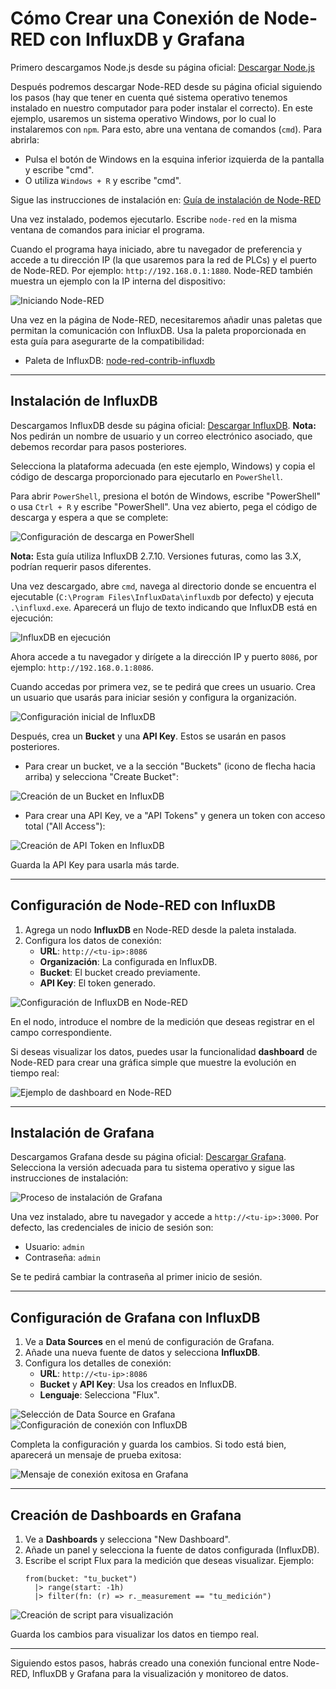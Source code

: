# Cómo Crear una Conexión de Node-RED con InfluxDB y Grafana

Primero descargamos Node.js desde su página oficial: [Descargar Node.js](https://nodejs.org/en)

Después podremos descargar Node-RED desde su página oficial siguiendo los pasos (hay que tener en cuenta qué sistema operativo tenemos instalado en nuestro computador para poder instalar el correcto). En este ejemplo, usaremos un sistema operativo Windows, por lo cual lo instalaremos con `npm`. Para esto, abre una ventana de comandos (`cmd`). Para abrirla:
- Pulsa el botón de Windows en la esquina inferior izquierda de la pantalla y escribe "cmd".
- O utiliza `Windows + R` y escribe "cmd".

Sigue las instrucciones de instalación en: [Guía de instalación de Node-RED](https://nodered.org/docs/getting-started/local)

Una vez instalado, podemos ejecutarlo. Escribe `node-red` en la misma ventana de comandos para iniciar el programa.

Cuando el programa haya iniciado, abre tu navegador de preferencia y accede a tu dirección IP (la que usaremos para la red de PLCs) y el puerto de Node-RED. Por ejemplo: `http://192.168.0.1:1880`. Node-RED también muestra un ejemplo con la IP interna del dispositivo:

![Iniciando Node-RED](./images/Step1_CMD.jpeg)

Una vez en la página de Node-RED, necesitaremos añadir unas paletas que permitan la comunicación con InfluxDB. Usa la paleta proporcionada en esta guía para asegurarte de la compatibilidad:
- Paleta de InfluxDB: [node-red-contrib-influxdb](https://flows.nodered.org/node/node-red-contrib-influxdb)

---

## Instalación de InfluxDB

Descargamos InfluxDB desde su página oficial: [Descargar InfluxDB](https://www.influxdata.com/downloads/). **Nota:** Nos pedirán un nombre de usuario y un correo electrónico asociado, que debemos recordar para pasos posteriores.

Selecciona la plataforma adecuada (en este ejemplo, Windows) y copia el código de descarga proporcionado para ejecutarlo en `PowerShell`.

Para abrir `PowerShell`, presiona el botón de Windows, escribe "PowerShell" o usa `Ctrl + R` y escribe "PowerShell". Una vez abierto, pega el código de descarga y espera a que se complete:

![Configuración de descarga en PowerShell](./images/Step2_InfluxConfig.jpeg)

**Nota:** Esta guía utiliza InfluxDB 2.7.10. Versiones futuras, como las 3.X, podrían requerir pasos diferentes.

Una vez descargado, abre `cmd`, navega al directorio donde se encuentra el ejecutable (`C:\Program Files\InfluxData\influxdb` por defecto) y ejecuta `.\influxd.exe`. Aparecerá un flujo de texto indicando que InfluxDB está en ejecución:

![InfluxDB en ejecución](./images/Step3_CMDInflux.jpeg)

Ahora accede a tu navegador y dirígete a la dirección IP y puerto `8086`, por ejemplo: `http://192.168.0.1:8086`.

Cuando accedas por primera vez, se te pedirá que crees un usuario. Crea un usuario que usarás para iniciar sesión y configura la organización.

![Configuración inicial de InfluxDB](./images/Step4_InfluxConfig.jpeg)

Después, crea un **Bucket** y una **API Key**. Estos se usarán en pasos posteriores. 

- Para crear un bucket, ve a la sección "Buckets" (icono de flecha hacia arriba) y selecciona "Create Bucket":

![Creación de un Bucket en InfluxDB](./images/Step5_InfluxBucket.png)

- Para crear una API Key, ve a "API Tokens" y genera un token con acceso total ("All Access"):

![Creación de API Token en InfluxDB](./images/Step6_APIToken.png)

Guarda la API Key para usarla más tarde.

---

## Configuración de Node-RED con InfluxDB

1. Agrega un nodo **InfluxDB** en Node-RED desde la paleta instalada.
2. Configura los datos de conexión:
   - **URL**: `http://<tu-ip>:8086`
   - **Organización**: La configurada en InfluxDB.
   - **Bucket**: El bucket creado previamente.
   - **API Key**: El token generado.

![Configuración de InfluxDB en Node-RED](./images/Step7_NodeRed.png)

En el nodo, introduce el nombre de la medición que deseas registrar en el campo correspondiente. 

Si deseas visualizar los datos, puedes usar la funcionalidad **dashboard** de Node-RED para crear una gráfica simple que muestre la evolución en tiempo real:

![Ejemplo de dashboard en Node-RED](./images/Step8_Grafica.jpeg)

---

## Instalación de Grafana

Descargamos Grafana desde su página oficial: [Descargar Grafana](https://grafana.com/grafana/download?platform=windows). Selecciona la versión adecuada para tu sistema operativo y sigue las instrucciones de instalación:

![Proceso de instalación de Grafana](./images/Step9_Grafana.jpeg)

Una vez instalado, abre tu navegador y accede a `http://<tu-ip>:3000`. Por defecto, las credenciales de inicio de sesión son:
- Usuario: `admin`
- Contraseña: `admin`

Se te pedirá cambiar la contraseña al primer inicio de sesión.

---

## Configuración de Grafana con InfluxDB

1. Ve a **Data Sources** en el menú de configuración de Grafana.
2. Añade una nueva fuente de datos y selecciona **InfluxDB**.
3. Configura los detalles de conexión:
   - **URL**: `http://<tu-ip>:8086`
   - **Bucket** y **API Key**: Usa los creados en InfluxDB.
   - **Lenguaje**: Selecciona "Flux".

![Selección de Data Source en Grafana](./images/Step10_GrafanaConfig.png)  
![Configuración de conexión con InfluxDB](./images/Step11_GrafanaInflux.jpeg)

Completa la configuración y guarda los cambios. Si todo está bien, aparecerá un mensaje de prueba exitosa:

![Mensaje de conexión exitosa en Grafana](./images/Step12_GrafanaInfluxConfig2.png)

---

## Creación de Dashboards en Grafana

1. Ve a **Dashboards** y selecciona "New Dashboard".
2. Añade un panel y selecciona la fuente de datos configurada (InfluxDB).
3. Escribe el script Flux para la medición que deseas visualizar. Ejemplo:
   ```flux
   from(bucket: "tu_bucket")
     |> range(start: -1h)
     |> filter(fn: (r) => r._measurement == "tu_medición")
   ```

![Creación de script para visualización](./images/Step13_GrafanaCode.png)

Guarda los cambios para visualizar los datos en tiempo real.

---

Siguiendo estos pasos, habrás creado una conexión funcional entre Node-RED, InfluxDB y Grafana para la visualización y monitoreo de datos.